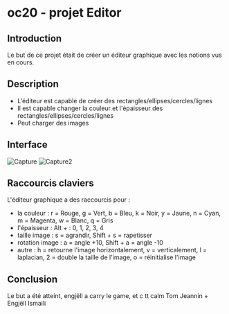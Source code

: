 # oc20 - projet Editor

## Introduction
Le but de ce projet était de créer un éditeur graphique avec les notions vus en cours.

## Description

* L'éditeur est capable de créer des rectangles/ellipses/cercles/lignes
* Il est capable changer la couleur et l'épaisseur des rectangles/ellipses/cercles/lignes
* Peut charger des images

## Interface
![Capture](https://user-images.githubusercontent.com/77661930/111196464-97fa2b80-85bd-11eb-89ec-71aaca3ae28c.JPG)
![Capture2](https://user-images.githubusercontent.com/77661930/111196620-c972f700-85bd-11eb-8bb0-5baea5d4b7f0.JPG)


## Raccourcis claviers 

L'éditeur graphique a des raccourcis pour :
* la couleur : r = Rouge, g = Vert, b = Bleu, k = Noir, y = Jaune, n = Cyan, m = Magenta, w = Blanc, q = Gris
* l'épaisseur : Alt + : 0, 1, 2, 3, 4
* taille image : s = agrandir, Shift + s = rapetisser
* rotation image : a = angle +10, Shift + a = angle -10
* autre : h = retourne l'image horizontalement, v = verticalement, l = laplacian, 2 = double la taille de l'image, o = réinitialise l'image

## Conclusion

Le but a été atteint, engjëll a carry le game, et c tt calm
Tom Jeannin + Engjëll Ismaili


 
 
